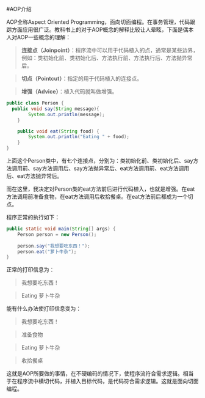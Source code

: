 #AOP介绍

AOP全称Aspect Oriented Programming，面向切面编程。在事务管理，代码跟踪方面应用很广泛。教科书上的对于AOP概念的解释比较让人晕眩，下面是偶本人对AOP一些概念的理解：

>**连接点（Joinpoint）**：程序流中可以用于代码植入的点，通常是某些边界，例如：类初始化前、类初始化后、方法执行前、方法执行后、方法抛异常后。

>**切点（Pointcut）**：指定的用于代码植入的连接点。

>**增强（Advice）**：植入代码就叫做增强。

```java
public class Person {
  public void say(String message){
		System.out.println(message);
	}

	public void eat(String food) {
		System.out.println("Eating " + food);
	}
}
```

上面这个Person类中，有七个连接点，分别为：类初始化前、类初始化后、say方法调用前、say方法调用后、say方法抛异常后、eat方法调用前、eat方法调用后、eat方法抛异常后。

而在这里，我决定对Person类的eat方法前后进行代码植入，也就是增强。在eat方法调用前准备食物，在eat方法调用后收拾餐桌。在eat方法前后都成为一个切点。

程序正常的执行如下：

```java
public static void main(String[] args) {
	Person person = new Person();
	
	person.say("我想要吃东西！");
	person.eat("萝卜牛杂");
}
```

正常的打印信息为：
>我想要吃东西！

>Eating 萝卜牛杂

能有什么办法使打印信息变为：
>我想要吃东西！

>准备食物

>Eating 萝卜牛杂

>收拾餐桌

这就是AOP所要做的事情，在不硬编码的情况下，使程序流符合需求逻辑。相当于在程序流中横切代码，并植入目标代码，是代码符合需求逻辑。这就是面向切面编程。

